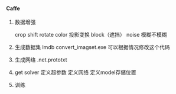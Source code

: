 #### Caffe

1. 数据增强

   crop shift rotate color  投影变换  block（遮挡） noise 模糊不模糊

2. 生成数据集  lmdb  convert_imagset.exe 可以根据情况修改这个代码
3. 生成网络  .net.prototxt
4. get solver  定义超参数 定义网络 定义model存储位置
5. 训练